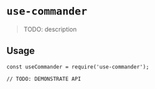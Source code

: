# `use-commander`

> TODO: description

## Usage

```
const useCommander = require('use-commander');

// TODO: DEMONSTRATE API
```
